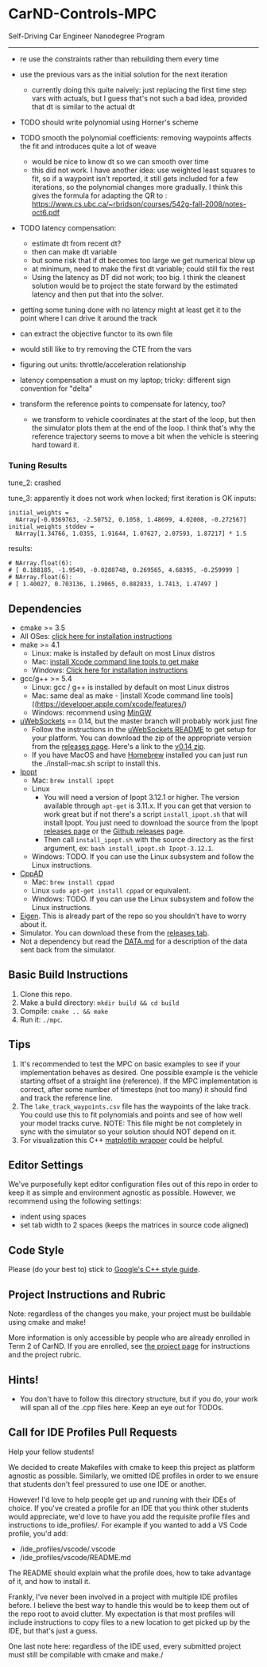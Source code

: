 # CarND-Controls-MPC
Self-Driving Car Engineer Nanodegree Program

---

- re use the constraints rather than rebuilding them every time
- use the previous vars as the initial solution for the next iteration
  - currently doing this quite naively: just replacing the first time step vars with actuals, but I guess that's not such a bad idea, provided that dt is similar to the actual dt
- TODO should write polynomial using Horner's scheme
- TODO smooth the polynomial coefficients: removing waypoints affects the fit and introduces quite a lot of weave
  - would be nice to know dt so we can smooth over time
  - this did not work. I have another idea: use weighted least squares to fit, so if a waypoint isn't reported, it still gets included for a few iterations, so the polynomial changes more gradually. I think this gives the formula for adapting the QR to : https://www.cs.ubc.ca/~rbridson/courses/542g-fall-2008/notes-oct6.pdf
- TODO latency compensation:
  - estimate dt from recent dt?
  - then can make dt variable  
  - but some risk that if dt becomes too large we get numerical blow up
  - at minimum, need to make the first dt variable; could still fix the rest
  - Using the latency as DT did not work; too big. I think the cleanest solution would be to project the state forward by the estimated latency and then put that into the solver.
- getting some tuning done with no latency might at least get it to the point where I can drive it around the track
- can extract the objective functor to its own file
- would still like to try removing the CTE from the vars

- figuring out units: throttle/acceleration relationship
- latency compensation a must on my laptop; tricky: different sign convention for "delta"
- transform the reference points to compensate for latency, too?
  - we transform to vehicle coordinates at the start of the loop, but then the simulator plots them at the end of the loop. I think that's why the reference trajectory seems to move a bit when the vehicle is steering hard toward it.

### Tuning Results

tune_2: crashed

tune_3: apparently it does not work when locked; first iteration is OK
inputs:
```
initial_weights =
  NArray[-0.0369763, -2.50752, 0.1058, 1.48699, 4.02008, -0.272567]
initial_weights_stddev =
  NArray[1.34766, 1.0355, 1.91644, 1.07627, 2.07593, 1.87217] * 1.5
```
results:
```
# NArray.float(6):
# [ 0.188185, -1.9549, -0.0288748, 0.269565, 4.68395, -0.259999 ]
# NArray.float(6):
# [ 1.40027, 0.703136, 1.29065, 0.882833, 1.7413, 1.47497 ]
```

## Dependencies

* cmake >= 3.5
 * All OSes: [click here for installation instructions](https://cmake.org/install/)
* make >= 4.1
  * Linux: make is installed by default on most Linux distros
  * Mac: [install Xcode command line tools to get make](https://developer.apple.com/xcode/features/)
  * Windows: [Click here for installation instructions](http://gnuwin32.sourceforge.net/packages/make.htm)
* gcc/g++ >= 5.4
  * Linux: gcc / g++ is installed by default on most Linux distros
  * Mac: same deal as make - [install Xcode command line tools]((https://developer.apple.com/xcode/features/)
  * Windows: recommend using [MinGW](http://www.mingw.org/)
* [uWebSockets](https://github.com/uWebSockets/uWebSockets) == 0.14, but the master branch will probably work just fine
  * Follow the instructions in the [uWebSockets README](https://github.com/uWebSockets/uWebSockets/blob/master/README.md) to get setup for your platform. You can download the zip of the appropriate version from the [releases page](https://github.com/uWebSockets/uWebSockets/releases). Here's a link to the [v0.14 zip](https://github.com/uWebSockets/uWebSockets/archive/v0.14.0.zip).
  * If you have MacOS and have [Homebrew](https://brew.sh/) installed you can just run the ./install-mac.sh script to install this.
* [Ipopt](https://projects.coin-or.org/Ipopt)
  * Mac: `brew install ipopt`
  * Linux
    * You will need a version of Ipopt 3.12.1 or higher. The version available through `apt-get` is 3.11.x. If you can get that version to work great but if not there's a script `install_ipopt.sh` that will install Ipopt. You just need to download the source from the Ipopt [releases page](https://www.coin-or.org/download/source/Ipopt/) or the [Github releases](https://github.com/coin-or/Ipopt/releases) page.
    * Then call `install_ipopt.sh` with the source directory as the first argument, ex: `bash install_ipopt.sh Ipopt-3.12.1`.
  * Windows: TODO. If you can use the Linux subsystem and follow the Linux instructions.
* [CppAD](https://www.coin-or.org/CppAD/)
  * Mac: `brew install cppad`
  * Linux `sudo apt-get install cppad` or equivalent.
  * Windows: TODO. If you can use the Linux subsystem and follow the Linux instructions.
* [Eigen](http://eigen.tuxfamily.org/index.php?title=Main_Page). This is already part of the repo so you shouldn't have to worry about it.
* Simulator. You can download these from the [releases tab](https://github.com/udacity/CarND-MPC-Project/releases).
* Not a dependency but read the [DATA.md](./DATA.md) for a description of the data sent back from the simulator.


## Basic Build Instructions


1. Clone this repo.
2. Make a build directory: `mkdir build && cd build`
3. Compile: `cmake .. && make`
4. Run it: `./mpc`.

## Tips

1. It's recommended to test the MPC on basic examples to see if your implementation behaves as desired. One possible example
is the vehicle starting offset of a straight line (reference). If the MPC implementation is correct, after some number of timesteps
(not too many) it should find and track the reference line.
2. The `lake_track_waypoints.csv` file has the waypoints of the lake track. You could use this to fit polynomials and points and see of how well your model tracks curve. NOTE: This file might be not completely in sync with the simulator so your solution should NOT depend on it.
3. For visualization this C++ [matplotlib wrapper](https://github.com/lava/matplotlib-cpp) could be helpful.

## Editor Settings

We've purposefully kept editor configuration files out of this repo in order to
keep it as simple and environment agnostic as possible. However, we recommend
using the following settings:

* indent using spaces
* set tab width to 2 spaces (keeps the matrices in source code aligned)

## Code Style

Please (do your best to) stick to [Google's C++ style guide](https://google.github.io/styleguide/cppguide.html).

## Project Instructions and Rubric

Note: regardless of the changes you make, your project must be buildable using
cmake and make!

More information is only accessible by people who are already enrolled in Term 2
of CarND. If you are enrolled, see [the project page](https://classroom.udacity.com/nanodegrees/nd013/parts/40f38239-66b6-46ec-ae68-03afd8a601c8/modules/f1820894-8322-4bb3-81aa-b26b3c6dcbaf/lessons/b1ff3be0-c904-438e-aad3-2b5379f0e0c3/concepts/1a2255a0-e23c-44cf-8d41-39b8a3c8264a)
for instructions and the project rubric.

## Hints!

* You don't have to follow this directory structure, but if you do, your work
  will span all of the .cpp files here. Keep an eye out for TODOs.

## Call for IDE Profiles Pull Requests

Help your fellow students!

We decided to create Makefiles with cmake to keep this project as platform
agnostic as possible. Similarly, we omitted IDE profiles in order to we ensure
that students don't feel pressured to use one IDE or another.

However! I'd love to help people get up and running with their IDEs of choice.
If you've created a profile for an IDE that you think other students would
appreciate, we'd love to have you add the requisite profile files and
instructions to ide_profiles/. For example if you wanted to add a VS Code
profile, you'd add:

* /ide_profiles/vscode/.vscode
* /ide_profiles/vscode/README.md

The README should explain what the profile does, how to take advantage of it,
and how to install it.

Frankly, I've never been involved in a project with multiple IDE profiles
before. I believe the best way to handle this would be to keep them out of the
repo root to avoid clutter. My expectation is that most profiles will include
instructions to copy files to a new location to get picked up by the IDE, but
that's just a guess.

One last note here: regardless of the IDE used, every submitted project must
still be compilable with cmake and make./
